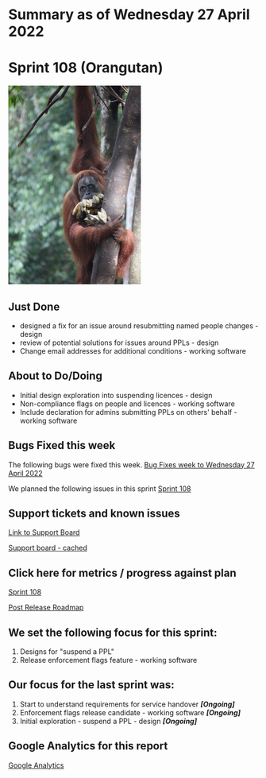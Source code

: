 # Summary as of Wednesday 27 April 2022 

# Sprint 108 (Orangutan)

![Arian Zwegers, CC BY 2.0 <https://creativecommons.org/licenses/by/2.0>, via Wikimedia Commons](graphs/orangutan.jpg)

## Just Done
* designed a fix for an issue around resubmitting named people changes - design
* review of potential solutions for issues around PPLs - design
* Change email addresses for additional conditions - working software

## About to Do/Doing
* Initial design exploration into suspending licences - design
* Non-compliance flags on people and licences - working software
* Include declaration for admins submitting PPLs on others' behalf - working software

## Bugs Fixed this week
The following bugs were fixed this week.
[Bug Fixes week to Wednesday 27 April 2022](graphs/bugs27042022.png)

We planned the following issues in this sprint 
[Sprint 108](graphs/sprint27042022.png)

## Support tickets and known issues
[Link to Support Board](https://collaboration.homeoffice.gov.uk/jira/secure/RapidBoard.jspa?rapidView=1717&selectedIssue=ASSB-253)

[Support board - cached](graphs/supportBoard27042022.png)

## Click here for metrics / progress against plan
[Sprint 108](graphs/progress27042022.png)

[Post Release Roadmap](graphs/roadmap27042022.png)

## We set the following focus for this sprint:
1. Designs for "suspend a PPL" 
2. Release enforcement flags feature - working software

## Our focus for the last sprint was:
1. Start to understand requirements for service handover ***[Ongoing]***
2. Enforcement flags release candidate - working software ***[Ongoing]*** 
3. Initial exploration - suspend a PPL - design ***[Ongoing]***

## Google Analytics for this report
[Google Analytics](graphs/GA27042022.png)

